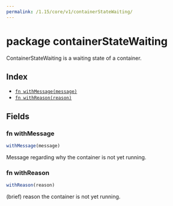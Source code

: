 ```yaml
---
permalink: /1.15/core/v1/containerStateWaiting/
---
```


# package containerStateWaiting

ContainerStateWaiting is a waiting state of a container.

## Index

* [`fn withMessage(message)`](#fn-withmessage)
* [`fn withReason(reason)`](#fn-withreason)

## Fields

### fn withMessage

```ts
withMessage(message)
```

Message regarding why the container is not yet running.

### fn withReason

```ts
withReason(reason)
```

(brief) reason the container is not yet running.